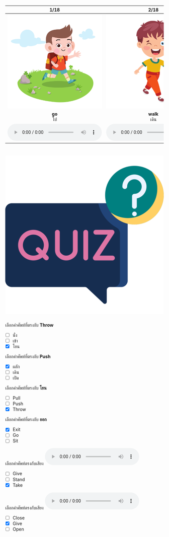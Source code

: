 <div class="carrousel">


|1/18|2/18|3/18|4/18|5/18|6/18|7/18|8/18|9/18|10/18|11/18|12/18|13/18|14/18|15/18|16/18|17/18|18/18|
| :----: | :----: | :----: | :----: | :----: | :----: | :----: | :----: | :----: | :----: | :----: | :----: | :----: | :----: | :----: | :----: | :----: | :----: |
|![](/media/img/motion__go.svg)|![](/media/img/motion__walk.svg)|![](/media/img/motion__run.svg)|![](/media/img/motion__jump.svg)|![](/media/img/motion__stop.svg)|![](/media/img/motion__stand.svg)|![](/media/img/motion__sit.svg)|![](/media/img/motion__close.svg)|![](/media/img/motion__open.svg)|![](/media/img/motion__entrance.svg)|![](/media/img/motion__exit.svg)|![](/media/img/motion__give.svg)|![](/media/img/motion__take.svg)|![](/media/img/motion__push.svg)|![](/media/img/motion__pull.svg)|![](/media/img/motion__catch.svg)|![](/media/img/motion__throw.svg)|![](/media/img/motion__hold.svg)|
|**go**<br>ไป|**walk**<br>เดิน|**run**<br>วิ่ง|**jump**<br>กระโดด|**stop**<br>หยุด|**stand**<br>ยืน|**sit**<br>นั่ง|**close**<br>ปิด|**open**<br>เปิด|**entrance**<br>เข้า|**exit**<br>ออก|**give**<br>ให้|**take**<br>รับ|**push**<br>ผลัก|**pull**<br>ดึง|**catch**<br>จับ/คว้า|**throw**<br>โยน|**hold**<br>ถือค้างไว้|
|![](/media/audio/go.mp3)|![](/media/audio/walk.mp3)|![](/media/audio/run.mp3)|![](/media/audio/jump.mp3)|![](/media/audio/stop.mp3)|![](/media/audio/stand.mp3)|![](/media/audio/sit.mp3)|![](/media/audio/close.mp3)|![](/media/audio/open.mp3)|![](/media/audio/entrance.mp3)|![](/media/audio/exit.mp3)|![](/media/audio/give.mp3)|![](/media/audio/take.mp3)|![](/media/audio/push.mp3)|![](/media/audio/pull.mp3)|![](/media/audio/catch.mp3)|![](/media/audio/throw.mp3)|![](/media/audio/hold.mp3)|

</div>



# ![icon](/media/icons/quiz.svg) 

<div class=question>

 เลือกคำศัพท์ที่ตรงกับ **Throw**
 - [ ] นั่ง
 - [ ] เข้า
 - [x] โยน
</div>
<div class=question>

 เลือกคำศัพท์ที่ตรงกับ **Push**
 - [x] ผลัก
 - [ ] เดิน
 - [ ] เปิด
</div>
<div class=question>

 เลือกคำศัพท์ที่ตรงกับ **โยน**
 - [ ] Pull
 - [ ] Push
 - [x] Throw
</div>
<div class=question>

 เลือกคำศัพท์ที่ตรงกับ **ออก**
 - [x] Exit
 - [ ] Go
 - [ ] Sit
</div>
<div class=question>

เลือกคำศัพท์ตรงกับเสียง ![](/media/audio/take.mp3) 
 - [ ] Give
 - [ ] Stand
 - [x] Take
</div>

<div class=question>

เลือกคำศัพท์ตรงกับเสียง ![](/media/audio/give.mp3) 
 - [ ] Close
 - [x] Give
 - [ ] Open
</div>

